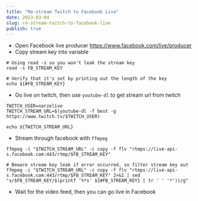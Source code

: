 ```yaml
---
title: "Re-stream Twitch to Facebook Live"
date: 2023-03-04
slug: re-stream-twitch-to-facebook-live
publish: true
---
```


- Open Facebook live producer https://www.facebook.com/live/producer
- Copy stream key into variable
```shell
# Using read -s so you won't leak the stream key
read -s FB_STREAM_KEY

# Verify that it's set by printing out the length of the key
echo ${#FB_STREAM_KEY}
```
- Go live on twitch, then use `youtube-dl` to get stream url from twitch
```shell
TWITCH_USER=narzelive
TWITCH_STREAM_URL=$(youtube-dl -f best -g https://www.twitch.tv/$TWITCH_USER)

echo ${TWITCH_STREAM_URL}
```
- Stream through facebook with `ffmpeg`
```shell
ffmpeg -i "$TWITCH_STREAM_URL" -c copy -f flv "rtmps://live-api-s.facebook.com:443/rtmp/$FB_STREAM_KEY"

# Beware stream key leak if error occurred, so filter stream key out
ffmpeg -i "$TWITCH_STREAM_URL" -c copy -f flv "rtmps://live-api-s.facebook.com:443/rtmp/$FB_STREAM_KEY" 2>&1 | sed "s/$FB_STREAM_KEY/$(printf '%*s' ${#FB_STREAM_KEY} | tr ' ' '*'))/g"
```
- Wait for the video feed, then you can go live in Facebook